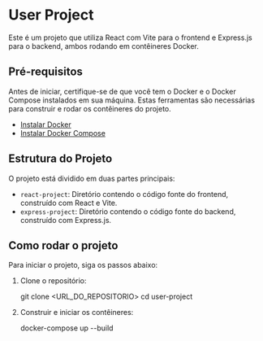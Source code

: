 # User Project

Este é um projeto que utiliza React com Vite para o frontend e Express.js para o backend, ambos rodando em contêineres Docker.

## Pré-requisitos

Antes de iniciar, certifique-se de que você tem o Docker e o Docker Compose instalados em sua máquina. Estas ferramentas são necessárias para construir e rodar os contêineres do projeto.

- [Instalar Docker](https://docs.docker.com/get-docker/)
- [Instalar Docker Compose](https://docs.docker.com/compose/install/)

## Estrutura do Projeto

O projeto está dividido em duas partes principais:

- `react-project`: Diretório contendo o código fonte do frontend, construído com React e Vite.
- `express-project`: Diretório contendo o código fonte do backend, construído com Express.js.

## Como rodar o projeto

Para iniciar o projeto, siga os passos abaixo:

1. Clone o repositório:

   git clone <URL_DO_REPOSITORIO>
   cd user-project

2. Construir e iniciar os contêineres:

   docker-compose up --build